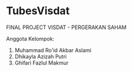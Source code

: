 # TubesVisdat
FINAL PROJECT VISDAT - PERGERAKAN SAHAM

Anggota Kelompok:

1. Muhammad Ro'id Akbar Aslami
2. Dhikayla Azizah Putri
3. Ghifari Fazlul Makmur
